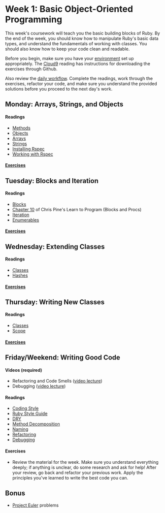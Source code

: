 # Week 1: Basic Object-Oriented Programming

This week's coursework will teach you the basic building blocks of Ruby.
By the end of the week, you should know how to manipulate Ruby's basic
data types, and understand the fundamentals of working with classes. You
should also know how to keep your code clean and readable.

Before you begin, make sure you have your [environment][environment]
set up appropriately. The [Cloud9][c9] reading has instructions for
downloading the exercises through Github.

Also review the [daily workflow][workflow]. Complete the readings, work
through the exercises, refactor your code, and make sure you understand
the provided solutions before you proceed to the next day's work.

[workflow]: ./../workflow.md
[c9]: ./../cloud9
[environment]: ./../w0/environment-setup.md

## Monday: Arrays, Strings, and Objects

#### Readings
- [Methods](readings/methods.md)
- [Objects](readings/objects.md)
- [Arrays](readings/arrays.md)
- [Strings](readings/strings.md)
- [Installing Rspec](readings/installing_rspec.md)
- [Working with Rspec](readings/running_rspec.md)

#### [Exercises](exercises/w1d1.zip)

## Tuesday: Blocks and Iteration

#### Readings
- [Blocks](readings/blocks.md)
- [Chapter 10][pine10] of Chris Pine's Learn to Program (Blocks and Procs)
- [Iteration](readings/iteration.md)
- [Enumerables](readings/enumerable.md)

[pine10]: https://pine.fm/LearnToProgram/chap_10.html

#### [Exercises](exercises/w1d2.zip)

## Wednesday: Extending Classes

#### Readings
- [Classes](readings/class-i.md)
- [Hashes](readings/hash.md)

#### [Exercises](exercises/w1d3.zip)

## Thursday: Writing New Classes

#### Readings
- [Classes](readings/class-ii.md)
- [Scope](readings/scope.md)

#### [Exercises](exercises/w1d4.zip)

## Friday/Weekend: Writing Good Code

#### Videos (required)
- Refactoring and Code Smells ([video lecture][refactoring-video])
- Debugging ([video lecture][debugging-video])

[refactoring-video]: https://www.youtube.com/watch?v=DC-pQPq0acs
[debugging-video]: https://vimeo.com/129370279

#### Readings
- [Coding Style](readings/coding-style.md)
- [Ruby Style Guide][ruby-styleguide]
- [DRY](readings/dry.md)
- [Method Decomposition](readings/method-decomposition.md)
- [Naming](readings/naming.md)
- [Refactoring](readings/refactoring.md)
- [Debugging](readings/debugger.md)

[ruby-styleguide]: https://github.com/styleguide/ruby

#### Exercises
- Review the material for the week. Make sure you understand everything
  deeply; if anything is unclear, do some research and ask for help!
  After your review, go back and refactor your previous work. Apply the
  principles you've learned to write the best code you can.

## Bonus
- [Project Euler][project-euler] problems

[project-euler]: http://projecteuler.net/
